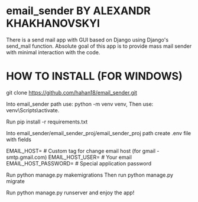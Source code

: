 # email_sender BY ALEXANDR KHAKHANOVSKYI
There is a send mail app with GUI based on Django using Django's send_mail function.
Absolute goal of this app is to provide mass mail sender with minimal interaction with the code.


# HOW TO INSTALL (FOR WINDOWS)
git clone https://github.com/hahan18/email_sender.git

Into email_sender path use: python -m venv venv,
Then use: venv\Scripts\activate.


Run pip install -r requirements.txt


Into email_sender/email_sender_proj/email_sender_proj path create .env file with fields

EMAIL_HOST= # Custom tag for change email host (for gmail - smtp.gmail.com)
EMAIL_HOST_USER=  # Your email
EMAIL_HOST_PASSWORD=  # Special application password


Run python manage.py makemigrations
Then run python manage.py migrate

Run python manage.py runserver and enjoy the app!
